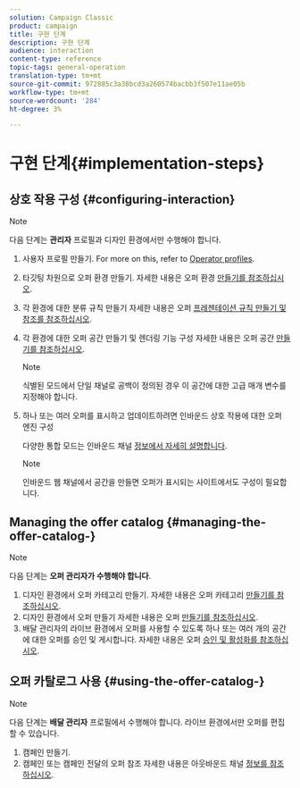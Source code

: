 ```yaml
---
solution: Campaign Classic
product: campaign
title: 구현 단계
description: 구현 단계
audience: interaction
content-type: reference
topic-tags: general-operation
translation-type: tm+mt
source-git-commit: 972885c3a38bcd3a260574bacbb3f507e11ae05b
workflow-type: tm+mt
source-wordcount: '284'
ht-degree: 3%

---
```



# 구현 단계{#implementation-steps}

## 상호 작용 구성 {#configuring-interaction}

>[!NOTE]
>
>다음 단계는 **관리자** 프로필과 디자인 환경에서만 수행해야 합니다.

1. 사용자 프로필 만들기. For more on this, refer to [Operator profiles](../../interaction/using/operator-profiles.md).
1. 타깃팅 차원으로 오퍼 환경 만들기. 자세한 내용은 오퍼 환경 [만들기를 참조하십시오](../../interaction/using/live-design-environments.md#creating-an-offer-environment).
1. 각 환경에 대한 분류 규칙 만들기 자세한 내용은 오퍼 [프레젠테이션 규칙 만들기 및 참조를 참조하십시오](../../interaction/using/managing-offer-presentation.md#creating-and-referencing-an-offer-presentation-rule).
1. 각 환경에 대한 오퍼 공간 만들기 및 렌더링 기능 구성 자세한 내용은 오퍼 공간 [만들기를 참조하십시오](../../interaction/using/creating-offer-spaces.md).

   >[!NOTE]
   >
   >식별된 모드에서 단일 채널로 공백이 정의된 경우 이 공간에 대한 고급 매개 변수를 지정해야 합니다.

1. 하나 또는 여러 오퍼를 표시하고 업데이트하려면 인바운드 상호 작용에 대한 오퍼 엔진 구성

   다양한 통합 모드는 인바운드 채널 [정보에서 자세히 설명합니다](../../interaction/using/about-inbound-channels.md).

   >[!NOTE]
   >
   >인바운드 웹 채널에서 공간을 만들면 오퍼가 표시되는 사이트에서도 구성이 필요합니다.

## Managing the offer catalog {#managing-the-offer-catalog-}

>[!NOTE]
>
>다음 단계는 **오퍼 관리자가 수행해야 합니다**.

1. 디자인 환경에서 오퍼 카테고리 만들기. 자세한 내용은 오퍼 카테고리 [만들기를 참조하십시오](../../interaction/using/creating-offer-categories.md).
1. 디자인 환경에서 오퍼 만들기 자세한 내용은 오퍼 [만들기를 참조하십시오](../../interaction/using/creating-an-offer.md).
1. 배달 관리자의 라이브 환경에서 오퍼를 사용할 수 있도록 하나 또는 여러 개의 공간에 대한 오퍼를 승인 및 게시합니다. 자세한 내용은 오퍼 [승인 및 활성화를 참조하십시오](../../interaction/using/approving-and-activating-an-offer.md).

## 오퍼 카탈로그 사용 {#using-the-offer-catalog-}

>[!NOTE]
>
>다음 단계는 **배달 관리자** 프로필에서 수행해야 합니다. 라이브 환경에서만 오퍼를 편집할 수 있습니다.

1. 캠페인 만들기.
1. 캠페인 또는 캠페인 전달의 오퍼 참조 자세한 내용은 아웃바운드 채널 [정보를 참조하십시오](../../interaction/using/about-outbound-channels.md).

